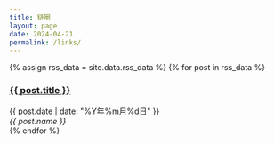 ```yaml
---
title: 链圈
layout: page
date: 2024-04-21
permalink: /links/
---
```


<!-- <div class="friends">
    <div id="hexo-circle-of-friends-root"></div>
    <style>
        .cf-article, #cf-state, #cf-more {
            background: #fff;
            border: 1px solid #eaeaea;
            box-shadow: 0 4px 6px rgba(0, 0, 0, .04);
        }
        .cf-article[data-v-7eed2f8f] {
            margin: 0;
            border-radius: 12px;
        }
        #cf-state {
            margin-bottom: 2rem !important;
        }
        .dark .cf-article, .dark #cf-state, .dark #cf-more {
            background: #4a4b50;
            border: 1px solid #3b3d42;
        }
        .dark #cf-overlay, .dark .is-light {
            background-color: rgba(59, 61, 66, .42);
        }
        .dark .cf-overshow {
            background: #292a2d;
        }
        .dark .cf-overshow p a {
            color: var(--lmm-fontcolor);
        }
        .dark .cf-overshow .cf-overshow-content, .dark .cf-overshow .cf-overshow-content-tail {
            background: #eaeaea;
        }
        .dark #cf-more, .dark #cf-state {
            background: var(--lmm-dack-background);
            color: var(--lmm-dark-fontcolor);
        }
        .dark #cf-change, .dark .cf-article-floor, .dark .cf-time-created, .dark .cf-time-updated {
            color: var(--lmm-dark-floorcolor);
        }
        .dark .cf-article-author, .dark .cf-article a.cf-article-title {
            color: var(--lmm-dark-fontcolor);
        }
        .dark .cf-article {
            background: var(--lmm-dack-background);
        }
        .dark .cf-article:hover .cf-article-floor, .dark .cf-article:hover .cf-time-created, .dark .cf-article:hover .cf-time-updated, .dark .cf-overshow p span {
            color: var(--lmm-dark-fontcolor);
        }
        .dark .is-light .el-popper__arrow:before {
            display: none;
        }
        #cf-container {
            max-width: 1000px;
        }
        .post-title {
            text-align: center;
        }
        div[data-v-7eed2f8f] {
            display: grid;
            grid-gap: 1rem;
            grid-template-columns: repeat(auto-fill, minmax(400px, 1fr));
        }
        div[data-v-7eed2f8f] > div[data-v-7eed2f8f] {
            display: block;
        }
        .cf-article-title {
            white-space: nowrap;
            overflow: hidden;
        }
        #cf-more[data-v-7eed2f8f], #cf-footer {
            right: 0;
            position: relative;
            width: 100%;
            text-align: center !important;
        }
        #cf-more {
            top: 2rem;
        }
        .cf-data-lastupdated {
            text-align: center !important;
        }
        @media (max-width: 855px) {
            #cf-more[data-v-7eed2f8f], #cf-footer {
                right: 0;
            }
            div[data-v-7eed2f8f] {
                display: block;
            }
            div[data-v-7eed2f8f].cf-article {
                margin-bottom: 1rem;
            }
        }
    </style>
</div>
<script>
    let UserConfig = {
        // 填写你的api地址
        private_api_url: 'https://friends.wangyunzi.com/',
        // 初始加载几篇文章
        page_init_number: 20,
        // 点击加载更多时，一次最多加载几篇文章，默认10
        page_turning_number: 10,
        // 头像加载失败时，默认头像地址
        error_img: 'https://sdn.geekzu.org/avatar/57d8260dfb55501c37dde588e7c3852c',
        // 进入页面时第一次的排序规则
        sort_rule: 'created',
        // 本地文章缓存数据过期时间（天）
        expire_days: 1, 
    }
</script>
<script type="text/javascript" src="https://npm.elemecdn.com/fcircle-theme-yyyz@1.0.13/dist/fcircle.min.js"></script>
<br> -->

<section class="page-content">
  <section class="post-list">
    {% assign rss_data = site.data.rss_data %}
    {% for post in rss_data %}
      <article class="post-item">
        <i class="post-item-thumb" style="background-image:url({{ post.avatar }})"></i>
        <section class="post-item-summary">
          <h3 class="post-item-title">
            <a class="post-item-link" href="{{ post.link }}" title="{{ post.title }}" target="_blank">{{ post.title }}</a>
          </h3>
          <time class="post-item-date timeago" datetime="{{ post.date | date_to_xmlschema }}">{{ post.date | date: "%Y年%m月%d日" }}</time>
          <address class="post-item-date links-name">{{ post.name }}</address>
        </section>
      </article>
    {% endfor %}
  </section>
</section>